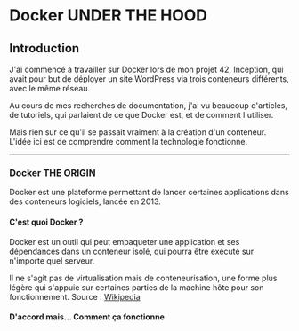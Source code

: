# Docker UNDER THE HOOD

## Introduction

J'ai commencé à travailler sur Docker lors de mon projet 42, Inception, qui avait pour but de déployer un site WordPress via trois conteneurs différents, avec le même réseau.

Au cours de mes recherches de documentation, j'ai vu beaucoup d'articles, de tutoriels, qui parlaient de ce que Docker est, et de comment l'utiliser.

Mais rien sur ce qu'il se passait vraiment à la création d'un conteneur. L'idée ici est de comprendre comment la technologie fonctionne.

--------

### Docker THE ORIGIN

Docker est une plateforme permettant de lancer certaines applications dans des conteneurs logiciels, lancée en 2013.

#### C'est quoi Docker ?

Docker est un outil qui peut empaqueter une application et ses dépendances dans un conteneur isolé, qui pourra être exécuté sur n'importe quel serveur.

Il ne s'agit pas de virtualisation mais de conteneurisation, une forme plus légère qui s'appuie sur certaines parties de la machine hôte pour son fonctionnement. Source : [Wikipedia](https://fr.wikipedia.org/wiki/Docker_(logiciel))

#### D'accord mais... Comment ça fonctionne

